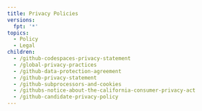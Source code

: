 ```yaml
---
title: Privacy Policies
versions:
  fpt: '*'
topics:
  - Policy
  - Legal
children:
  - /github-codespaces-privacy-statement
  - /global-privacy-practices
  - /github-data-protection-agreement
  - /github-privacy-statement
  - /github-subprocessors-and-cookies
  - /githubs-notice-about-the-california-consumer-privacy-act
  - /github-candidate-privacy-policy
---
```


